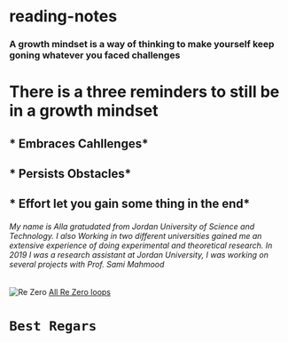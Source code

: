 # reading-notes
### **A growth mindset** is a way of thinking to make yourself keep goning whatever you faced challenges
# There is a three reminders to still be in a growth mindset
## * Embraces Cahllenges*
## * Persists Obstacles*
## * Effort let you gain some thing in the end*
###### My name is Alla gratudated from Jordan University of Science and Technology. I also Working in two different universities gained me an extensive experience of doing experimental and theoretical research. In 2019 I was a research assistant at Jordan University, I was working on several projects with Prof.  Sami Mahmood
![Re Zero](https://1.bp.blogspot.com/-lS3ajsgk7hs/XQEY93T8aYI/AAAAAAAAGDQ/IeyDBOJuZto9U1i-Ioryu96zKCAfR5RoACLcBGAs/s640/%255BAnimeSanka.com%255D%2BRZKHIS%2B-%2BOVA%2B%2BMS%2B%255BBluray%2B-%2B1080p%2B-%2BX265%255D.mkv_snapshot_00.13.44.458.jpg)
[All Re Zero loops ](https://w.animesanka.com/2019/01/rezero-kara-hajimeru-isekai-seikatsu.html)

# `Best Regars`


